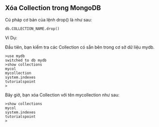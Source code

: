 
## Xóa Collection trong MongoDB

Cú pháp cơ bản của lệnh drop() là như sau:
```roomsql
db.COLLECTION_NAME.drop()
```


Ví Dụ:

Đầu tiên, bạn kiểm tra các Collection có sẵn bên trong cơ sở dữ liệu mydb.

```roomsql
>use mydb
switched to db mydb
>show collections
mycol
mycollection
system.indexes
tutorialspoint
>
```

Bây giờ, bạn xóa Collection với tên mycollection như sau:
```roomsql
>show collections
mycol
system.indexes
tutorialspoint
>
```

















